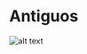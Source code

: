 # Antiguos


![alt text](https://i.pinimg.com/originals/65/38/bb/6538bbb5ad1d44c852243ba5759580d9.gif)
